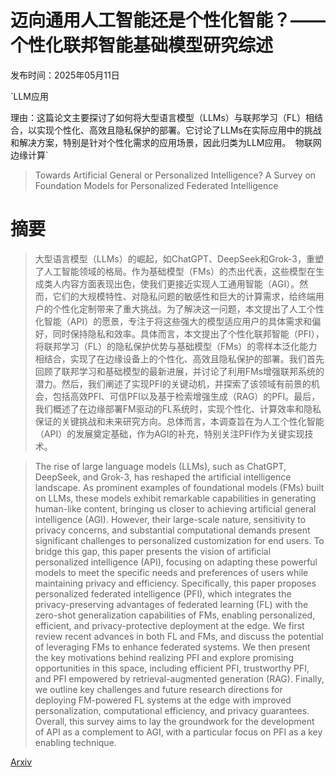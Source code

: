 # 迈向通用人工智能还是个性化智能？——个性化联邦智能基础模型研究综述

发布时间：2025年05月11日

`LLM应用

理由：这篇论文主要探讨了如何将大型语言模型（LLMs）与联邦学习（FL）相结合，以实现个性化、高效且隐私保护的部署。它讨论了LLMs在实际应用中的挑战和解决方案，特别是针对个性化需求的应用场景，因此归类为LLM应用。` `物联网` `边缘计算`

> Towards Artificial General or Personalized Intelligence? A Survey on Foundation Models for Personalized Federated Intelligence

# 摘要

> 大型语言模型（LLMs）的崛起，如ChatGPT、DeepSeek和Grok-3，重塑了人工智能领域的格局。作为基础模型（FMs）的杰出代表，这些模型在生成类人内容方面表现出色，使我们更接近实现人工通用智能（AGI）。然而，它们的大规模特性、对隐私问题的敏感性和巨大的计算需求，给终端用户的个性化定制带来了重大挑战。为了解决这一问题，本文提出了人工个性化智能（API）的愿景，专注于将这些强大的模型适应用户的具体需求和偏好，同时保持隐私和效率。具体而言，本文提出了个性化联邦智能（PFI），将联邦学习（FL）的隐私保护优势与基础模型（FMs）的零样本泛化能力相结合，实现了在边缘设备上的个性化、高效且隐私保护的部署。我们首先回顾了联邦学习和基础模型的最新进展，并讨论了利用FMs增强联邦系统的潜力。然后，我们阐述了实现PFI的关键动机，并探索了该领域有前景的机会，包括高效PFI、可信PFI以及基于检索增强生成（RAG）的PFI。最后，我们概述了在边缘部署FM驱动的FL系统时，实现个性化、计算效率和隐私保证的关键挑战和未来研究方向。总体而言，本调查旨在为人工个性化智能（API）的发展奠定基础，作为AGI的补充，特别关注PFI作为关键实现技术。

> The rise of large language models (LLMs), such as ChatGPT, DeepSeek, and Grok-3, has reshaped the artificial intelligence landscape. As prominent examples of foundational models (FMs) built on LLMs, these models exhibit remarkable capabilities in generating human-like content, bringing us closer to achieving artificial general intelligence (AGI). However, their large-scale nature, sensitivity to privacy concerns, and substantial computational demands present significant challenges to personalized customization for end users. To bridge this gap, this paper presents the vision of artificial personalized intelligence (API), focusing on adapting these powerful models to meet the specific needs and preferences of users while maintaining privacy and efficiency. Specifically, this paper proposes personalized federated intelligence (PFI), which integrates the privacy-preserving advantages of federated learning (FL) with the zero-shot generalization capabilities of FMs, enabling personalized, efficient, and privacy-protective deployment at the edge. We first review recent advances in both FL and FMs, and discuss the potential of leveraging FMs to enhance federated systems. We then present the key motivations behind realizing PFI and explore promising opportunities in this space, including efficient PFI, trustworthy PFI, and PFI empowered by retrieval-augmented generation (RAG). Finally, we outline key challenges and future research directions for deploying FM-powered FL systems at the edge with improved personalization, computational efficiency, and privacy guarantees. Overall, this survey aims to lay the groundwork for the development of API as a complement to AGI, with a particular focus on PFI as a key enabling technique.

[Arxiv](https://arxiv.org/abs/2505.06907)